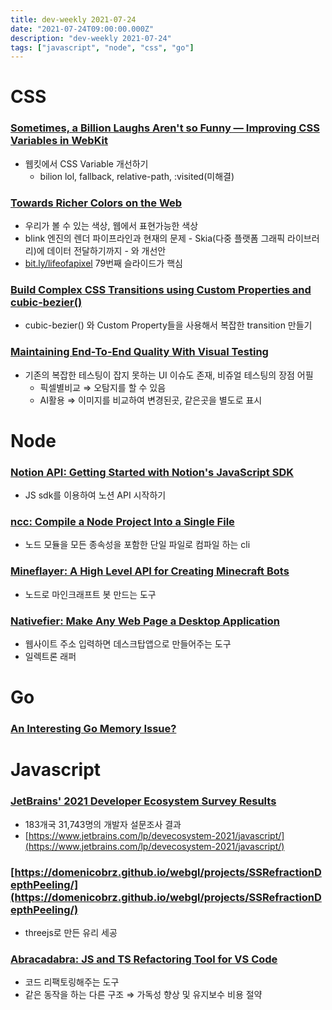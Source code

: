 ```yaml
---
title: dev-weekly 2021-07-24
date: "2021-07-24T09:00:00.000Z"
description: "dev-weekly 2021-07-24"
tags: ["javascript", "node", "css", "go"]
---
```


# CSS

### **[Sometimes, a Billion Laughs Aren't so Funny — Improving CSS Variables in WebKit](https://engineering.widen.com/blog/Improving-CSS-Variables-in-WebKit)**

- 웹킷에서 CSS Variable 개선하기
    - bilion lol, fallback, relative-path, :visited(미해결)

### **[Towards Richer Colors on the Web](https://darker.ink/writings/Towards-richer-colors-on-the-Web)**

- 우리가 볼 수 있는 색상, 웹에서 표현가능한 색상
- blink 엔진의 렌더 파이프라인과 현재의 문제 - Skia(다중 플랫폼 그래픽 라이브러리)에 데이터 전달하기까지 - 와 개선안
- [bit.ly/lifeofapixel](http://bit.ly/lifeofapixel) 79번째 슬라이드가 핵심

### **[Build Complex CSS Transitions using Custom Properties and cubic-bezier()](https://css-tricks.com/build-complex-css-transitions-using-custom-properties-and-cubic-bezier)**

- cubic-bezier() 와 Custom Property들을 사용해서 복잡한 transition 만들기

### **[Maintaining End-To-End Quality With Visual Testing](https://www.smashingmagazine.com/2021/07/maintaining-end-to-end-quality-visual-testing)**

- 기존의 복잡한 테스팅이 잡지 못하는 UI 이슈도 존재, 비쥬얼 테스팅의 장점 어필
    - 픽셀별비교 ⇒ 오탐지를 할 수 있음
    - AI활용 ⇒ 이미지를 비교하여 변경된곳, 같은곳을 별도로 표시

# Node

### **[Notion API: Getting Started with Notion's JavaScript SDK](https://www.sitepoint.com/notion-api-javascript-sdk/)**

- JS sdk를 이용하여 노션 API 시작하기

### **[ncc: Compile a Node Project Into a Single File](https://github.com/vercel/ncc)**

- 노드 모듈을 모든 종속성을 포함한 단일 파일로 컴파일 하는 cli

### **[Mineflayer: A High Level API for Creating Minecraft Bots](https://github.com/PrismarineJS/mineflayer)**

- 노드로 마인크래프트 봇 만드는 도구

### **[Nativefier: Make Any Web Page a Desktop Application](https://github.com/nativefier/nativefier)**

- 웹사이트 주소 입력하면 데스크탑앱으로 만들어주는 도구
- 일렉트론 래퍼

# Go

### **[An Interesting Go Memory Issue?](https://boyter.org/posts/interesting-go-memory-issue/)**

# Javascript

### **[JetBrains' 2021 Developer Ecosystem Survey Results](https://www.jetbrains.com/lp/devecosystem-2021/)**

- 183개국 31,743명의 개발자 설문조사 결과
- [https://www.jetbrains.com/lp/devecosystem-2021/javascript/](https://www.jetbrains.com/lp/devecosystem-2021/javascript/)

### **[https://domenicobrz.github.io/webgl/projects/SSRefractionDepthPeeling/](https://domenicobrz.github.io/webgl/projects/SSRefractionDepthPeeling/)**

- threejs로 만든 유리 세공

### **[Abracadabra: JS and TS Refactoring Tool for VS Code](https://marketplace.visualstudio.com/items?itemName=nicoespeon.abracadabra#abracadabra)**

- 코드 리팩토링해주는 도구
- 같은 동작을 하는 다른 구조 ⇒ 가독성 향상 및 유지보수 비용 절약